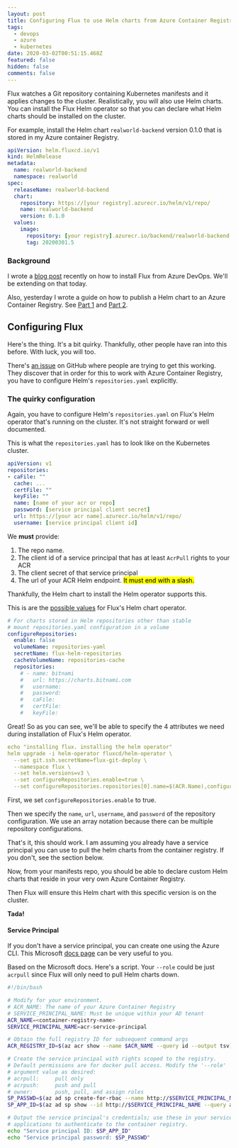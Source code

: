```yaml
---
layout: post
title: Configuring Flux to use Helm charts from Azure Container Registry
tags:
  - devops
  - azure
  - kubernetes
date: 2020-03-02T00:51:15.468Z
featured: false
hidden: false
comments: false
---
```

Flux watches a Git repository containing Kubernetes manifests and it applies changes to the cluster. Realistically, you will also use Helm charts. You can install the Flux Helm operator so that you can declare what Helm charts should be installed on the cluster.

<!--more--> 

For example, install the Helm chart `realworld-backend` version 0.1.0 that is stored in my Azure container Registry.

```yaml
apiVersion: helm.fluxcd.io/v1
kind: HelmRelease
metadata:
  name: realworld-backend
  namespace: realworld
spec:
  releaseName: realworld-backend
  chart:
    repository: https://[your registry].azurecr.io/helm/v1/repo/
    name: realworld-backend
    version: 0.1.0
  values:
    image:
      repository: [your registry].azurecr.io/backend/realworld-backend
      tag: 20200301.5
```

### Background

I wrote a [blog post](https://gaunacode.com/installing-fluxcd-using-azure-devops-and-helm-on-aks) recently on how to install Flux from Azure DevOps. We'll be extending on that today.

Also, yesterday I wrote a guide on how to publish a Helm chart to an Azure Container Registry. See [Part 1](https://gaunacode.com/publishing-helm-3-charts-to-azure-container-registry-using-azure-devops-part-1) and [Part 2](https://gaunacode.com/publishing-helm-3-charts-to-azure-container-registry-using-azure-devops-part-2).

## Configuring Flux

Here's the thing. It's a bit quirky. Thankfully, other people have ran into this before. With luck, you will too.

There's [an issue](https://github.com/fluxcd/flux/issues/1726) on GitHub where people are trying to get this working. They discover that in order for this to work with Azure Container Registry, you have to configure Helm's `repositories.yaml` explicitly. 

### The quirky configuration

Again, you have to configure Helm's `repositories.yaml` on Flux's Helm operator that's running on the cluster. It's not straight forward or well documented.

This is what the `repositories.yaml` has to look like on the Kubernetes cluster.

```yaml
apiVersion: v1
repositories:
- caFile: ""
  cache: ...
  certFile: ""
  keyFile: ""
  name: [name of your acr or repo]
  password: [service principal client secret]
  url: https://[your acr name].azurecr.io/helm/v1/repo/
  username: [service principal client id]
```

We **must** provide:

1. The repo name. 
2. The client id of a service principal that has at least `AcrPull` rights to your ACR
3. The client secret of that service principal
4. The url of your ACR Helm endpoint. <mark>It must end with a slash.</mark>

Thankfully, the Helm chart to install the Helm operator supports this.

This is are the [possible values](https://github.com/fluxcd/helm-operator/blob/master/chart/helm-operator/values.yaml) for Flux's Helm chart operator.

```yaml
# For charts stored in Helm repositories other than stable
# mount repositories.yaml configuration in a volume
configureRepositories:
  enable: false
  volumeName: repositories-yaml
  secretName: flux-helm-repositories
  cacheVolumeName: repositories-cache
  repositories:
    # - name: bitnami
    #   url: https://charts.bitnami.com
    #   username:
    #   password:
    #   caFile:
    #   certFile:
    #   keyFile:
```

Great! So as you can see, we'll be able to specify the 4 attributes we need during installation of Flux's Helm operator. 

```yaml
echo "installing flux. installing the helm operator"
helm upgrade -i helm-operator fluxcd/helm-operator \
  --set git.ssh.secretName=flux-git-deploy \
  --namespace flux \
  --set helm.versions=v3 \
  --set configureRepositories.enable=true \
  --set configureRepositories.repositories[0].name=$(ACR.Name),configureRepositories.repositories[0].url=$(ACR.Url),configureRepositories.repositories[0].username=$(KubernetesServicePrincipal.ClientId),configureRepositories.repositories[0].password=$(KubernetesServicePrincipal.ClientSecret)
```

First, we set `configureRepositories.enable` to true.

Then we specify the `name`, `url`, `username`, and `password` of the repository configuration. We use an array notation because there can be multiple repository configurations.

That's it, this should work. I am assuming you already have a service principal you can use to pull the helm charts from the container registry. If you don't, see the section below.

Now, from your manifests repo, you should be able to declare custom Helm charts that reside in your very own Azure Container Registry.

Then Flux will ensure this Helm chart with this specific version is on the cluster.

**Tada!**

#### Service Principal

If you don't have a service principal, you can create one using the Azure CLI. This Microsoft [docs page](https://docs.microsoft.com/en-us/azure/container-registry/container-registry-auth-service-principal#create-a-service-principal) can be very useful to you.

Based on the Microsoft docs. Here's a script. Your `--role` could be just `acrpull` since Flux will only need to pull Helm charts down.

```bash
#!/bin/bash

# Modify for your environment.
# ACR_NAME: The name of your Azure Container Registry
# SERVICE_PRINCIPAL_NAME: Must be unique within your AD tenant
ACR_NAME=<container-registry-name>
SERVICE_PRINCIPAL_NAME=acr-service-principal

# Obtain the full registry ID for subsequent command args
ACR_REGISTRY_ID=$(az acr show --name $ACR_NAME --query id --output tsv)

# Create the service principal with rights scoped to the registry.
# Default permissions are for docker pull access. Modify the '--role'
# argument value as desired:
# acrpull:     pull only
# acrpush:     push and pull
# owner:       push, pull, and assign roles
SP_PASSWD=$(az ad sp create-for-rbac --name http://$SERVICE_PRINCIPAL_NAME --scopes $ACR_REGISTRY_ID --role acrpull --query password --output tsv)
SP_APP_ID=$(az ad sp show --id http://$SERVICE_PRINCIPAL_NAME --query appId --output tsv)

# Output the service principal's credentials; use these in your services and
# applications to authenticate to the container registry.
echo "Service principal ID: $SP_APP_ID"
echo "Service principal password: $SP_PASSWD"
```
